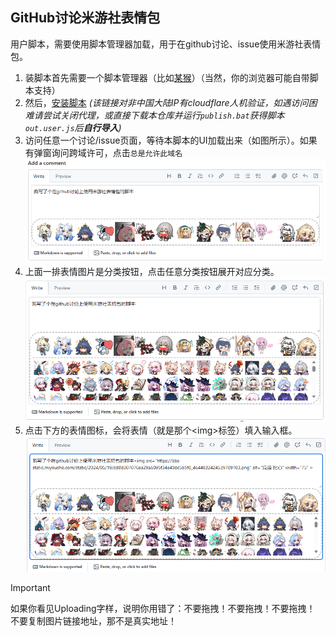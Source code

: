 ## GitHub讨论米游社表情包
用户脚本，需要使用脚本管理器加载，用于在github讨论、issue使用米游社表情包。


1. 装脚本首先需要一个脚本管理器（比如[某猴](https://www.tampermonkey.net/)）（当然，你的浏览器可能自带脚本支持）
2. 然后，[安装脚本](https://dave-12138.cn/static/Tampermonkey/miyoushe-emot-to-github.user.js) *(该链接对非中国大陆IP有cloudflare人机验证，如遇访问困难请尝试关闭代理，或直接下载本仓库并运行`publish.bat`获得脚本`out.user.js`后**自行导入**)*
3. 访问任意一个讨论/issue页面，等待本脚本的UI加载出来（如图所示）。如果有弹窗询问跨域许可，点击`总是允许此域名`
![图1](./readme/image1.png)
4. 上面一排表情图片是分类按钮，点击任意分类按钮展开对应分类。
![图2](./readme/image2.png)
5. 点击下方的表情图标，会将表情（就是那个&lt;img&gt;标签）填入输入框。
![图3](./readme/image3.png)

> [!important]
> 如果你看见Uploading字样，说明你用错了：不要拖拽！不要拖拽！不要拖拽！
> 不要复制图片链接地址，那不是真实地址！

